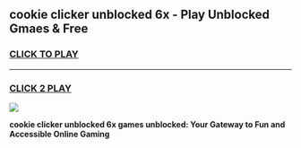 
## cookie clicker unblocked 6x - Play Unblocked Gmaes & Free
<h3>
<a href="https://news.freeplayer.one?title=cookie_clicker_unblocked_6x&ref=16F">CLICK TO PLAY</a></h3>
<hr>

<h3>
<a href="https://news.freeplayer.one?title=cookie_clicker_unblocked_6x&ref=16F">CLICK 2 PLAY</a>
  
</h3>

<a href="https://news.freeplayer.one?title=cookie_clicker_unblocked_6x&ref=16F/"><img src="https://clearcache.store/games.png"></a>


**cookie clicker unblocked 6x games unblocked: Your Gateway to Fun and Accessible Online Gaming**
